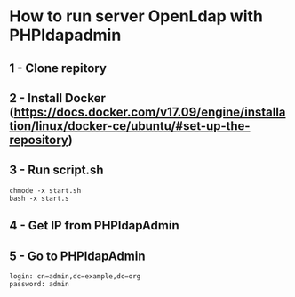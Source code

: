 # How to run server OpenLdap with PHPldapadmin
  ## 1 - Clone repitory
  ## 2 - Install Docker (https://docs.docker.com/v17.09/engine/installation/linux/docker-ce/ubuntu/#set-up-the-repository)
  ## 3 - Run script.sh
```console
chmode -x start.sh 
bash -x start.s
```
  ## 4 - Get IP from PHPldapAdmin
  ## 5 - Go to PHPldapAdmin
    login: cn=admin,dc=example,dc=org
    password: admin
